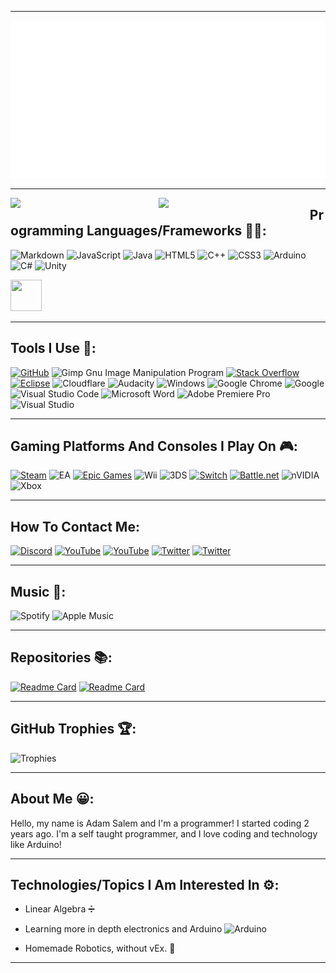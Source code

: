 
---

![Bruh](./animation.svg)

---

<img align="left" width="47%" src="https://github-readme-stats.vercel.app/api?username=ItzVoidYT&show_icons=true&theme=discord_old_blurple"/>

<img  align="left" width="48%" src="https://github-readme-stats.vercel.app/api/top-langs/?username=ItzVoidYT&theme=discord_old_blurple&layout=compact" />

## Programming Languages/Frameworks 👨‍💻:

![Markdown](https://img.shields.io/badge/markdown-%23000000.svg?style=for-the-badge&logo=markdown&logoColor=white)
![JavaScript](https://img.shields.io/badge/javascript-%23323330.svg?style=for-the-badge&logo=javascript&logoColor=%23F7DF1E)
![Java](https://img.shields.io/badge/java-%23ED8B00.svg?style=for-the-badge&logo=java&logoColor=white)
![HTML5](https://img.shields.io/badge/html5-%23E34F26.svg?style=for-the-badge&logo=html5&logoColor=white)
![C++](https://img.shields.io/badge/c++-%2300599C.svg?style=for-the-badge&logo=c%2B%2B&logoColor=white)
![CSS3](https://img.shields.io/badge/css3-%231572B6.svg?style=for-the-badge&logo=css3&logoColor=white)
![Arduino](https://img.shields.io/badge/-Arduino-00979D?style=for-the-badge&logo=Arduino&logoColor=white)
![C#](https://img.shields.io/badge/c%23-%23239120.svg?style=for-the-badge&logo=c-sharp&logoColor=white)
![Unity](https://img.shields.io/badge/unity-%23000000.svg?style=for-the-badge&logo=unity&logoColor=white)

<img src="http://geargrinders.tech/Images/vex.png" style="width: 50px; height: 50px;"/>

---

## Tools I Use 🔨:

[![GitHub](https://img.shields.io/badge/github-%23121011.svg?style=for-the-badge&logo=github&logoColor=white)](https://github.com/ItzVoidYT)
![Gimp Gnu Image Manipulation Program](https://img.shields.io/badge/Gimp-657D8B?style=for-the-badge&logo=gimp&logoColor=FFFFFF)
[![Stack Overflow](https://img.shields.io/badge/-Stackoverflow-FE7A16?style=for-the-badge&logo=stack-overflow&logoColor=white)](https://stackoverflow.com/users/16263884/void)
[![Eclipse](https://img.shields.io/badge/Eclipse-FE7A16.svg?style=for-the-badge&logo=Eclipse&logoColor=white)](https://www.eclipse.org)
![Cloudflare](https://img.shields.io/badge/Cloudflare-F38020?style=for-the-badge&logo=Cloudflare&logoColor=white)
![Audacity](https://img.shields.io/badge/Audacity-0000CC?style=for-the-badge&logo=audacity&logoColor=white)
![Windows](https://img.shields.io/badge/Windows-0078D6?style=for-the-badge&logo=windows&logoColor=white)
![Google Chrome](https://img.shields.io/badge/Google%20Chrome-4285F4?style=for-the-badge&logo=GoogleChrome&logoColor=white)
![Google](https://img.shields.io/badge/google-4285F4?style=for-the-badge&logo=google&logoColor=white)
![Visual Studio Code](https://img.shields.io/badge/Visual%20Studio%20Code-0078d7.svg?style=for-the-badge&logo=visual-studio-code&logoColor=white)
![Microsoft Word](https://img.shields.io/badge/Microsoft_Word-2B579A?style=for-the-badge&logo=microsoft-word&logoColor=white)
![Adobe Premiere Pro](https://img.shields.io/badge/Adobe%20Premiere%20Pro-9999FF.svg?style=for-the-badge&logo=Adobe%20Premiere%20Pro&logoColor=white)
![Visual Studio](https://img.shields.io/badge/Visual%20Studio-5C2D91.svg?style=for-the-badge&logo=visual-studio&logoColor=white)

---

## Gaming Platforms And Consoles I Play On 🎮:

[![Steam](https://img.shields.io/badge/steam-%23000000.svg?style=for-the-badge&logo=steam&logoColor=white)](https://steamcommunity.com/profiles/76561198815353964/)
![EA](https://img.shields.io/badge/ea-%23000000.svg?style=for-the-badge&logo=ea&logoColor=white)
[![Epic Games](https://img.shields.io/badge/epicgames-%23313131.svg?style=for-the-badge&logo=epicgames&logoColor=white)](https://store.epicgames.com/en-US/)
![Wii](https://img.shields.io/badge/Wii-8B8B8B?style=for-the-badge&logo=wii&logoColor=white)
![3DS](https://img.shields.io/badge/3DS-D12228?style=for-the-badge&logo=nintendo-3ds&logoColor=white)
[![Switch](https://img.shields.io/badge/Switch-E60012?style=for-the-badge&logo=nintendo-switch&logoColor=white)](https://www.nintendo.com/store/hardware/systems/?cid=A1000-01:ch=pdpd&gclid=Cj0KCQjwr-SSBhC9ARIsANhzu16wPGUA4MBCxkT4Vdw-YDBbojj9n3Sf3bRmzcQxJHESfSn_IbL4GPYaAni9EALw_wcB)
[![Battle.net](https://img.shields.io/badge/battle.net-%2300AEFF.svg?style=for-the-badge&logo=battle.net&logoColor=white)](battle.net)
![nVIDIA](https://img.shields.io/badge/nVIDIA-%2376B900.svg?style=for-the-badge&logo=nVIDIA&logoColor=white)
![Xbox](https://img.shields.io/badge/xbox-%23107C10.svg?style=for-the-badge&logo=xbox&logoColor=white)

---

## How To Contact Me:

[![Discord](https://img.shields.io/badge/Void%230897-%237289DA.svg?style=for-the-badge&logo=discord&logoColor=white)](https://discord.gg/aByjcGtn)
[![YouTube](https://img.shields.io/badge/<Void%20Code>-%23FF0000.svg?style=for-the-badge&logo=YouTube&logoColor=white)](https://www.youtube.com/channel/UCuIrqV6EuBpg_s41Gkul81Q)
[![YouTube](https://img.shields.io/badge/<GearGrindersRobotics>-%23FF0000.svg?style=for-the-badge&logo=YouTube&logoColor=white)](https://www.youtube.com/channel/UCq37_Ps2-IYieYUufi-yEoQ)
[![Twitter](https://img.shields.io/badge/<adam30750957>-%231DA1F2.svg?style=for-the-badge&logo=Twitter&logoColor=white)](https://twitter.com/adam30750957)
[![Twitter](https://img.shields.io/badge/<GearGrinders4>-%231DA1F2.svg?style=for-the-badge&logo=Twitter&logoColor=white)](https://twitter.com/GearGrinders4)

---

## Music 🎵:

![Spotify](https://img.shields.io/badge/Spotify-1ED760?style=for-the-badge&logo=spotify&logoColor=white)
![Apple Music](https://img.shields.io/badge/Apple_Music-9933CC?style=for-the-badge&logo=apple-music&logoColor=white)

---

## Repositories 📚:

[![Readme Card](https://github-readme-stats.vercel.app/api/pin/?username=ItzVoidYT&theme=discord_old_blurple&repo=Vex-V5-2022)]()
[![Readme Card](https://github-readme-stats.vercel.app/api/pin/?username=ItzVoidYT&theme=discord_old_blurple&repo=Chrome-Search-History-Remover)]()

---

## GitHub Trophies 🏆:

![Trophies](https://github-profile-trophy.vercel.app/?username=ItzVoidYT&theme=onedark&no-frame=false&no-bg=false&margin-w=4)

---

## About Me 😀:
Hello, my name is Adam Salem and I'm a programmer! I started coding 2 years ago.
I'm a self taught programmer, and I love coding and technology like Arduino!

---

## Technologies/Topics I Am Interested In ⚙:

- Linear Algebra ➗

- Learning more in depth electronics and Arduino  ![Arduino](https://img.shields.io/badge/-Arduino-00979D?style=for-the-badge&logo=Arduino&logoColor=white)

- Homemade Robotics, without vEx. 🤖

---
